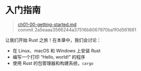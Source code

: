 # 入门指南

> [ch01-00-getting-started.md](https://github.com/rust-lang/book/blob/master/second-edition/src/ch01-00-getting-started.md)
> <br>
> commit 2a5eaaa3566244a37516b8067970ba1f0d561661

让我们开始 Rust 之旅！在本章中，我们会讨论：

* 在 Linux、macOS 和 Windows 上安装 Rust
* 编写一个打印 “Hello, world!” 的程序
* 使用 Rust 的包管理器和构建系统，`cargo`